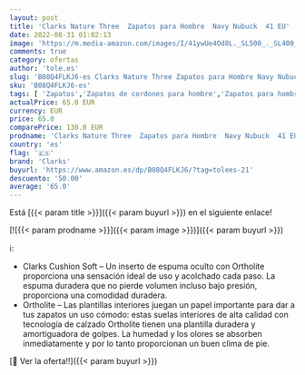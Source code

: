 ```yaml
---
layout: post
title: 'Clarks Nature Three  Zapatos para Hombre  Navy Nubuck  41 EU'
date: 2022-08-31 01:02:13
image: 'https://m.media-amazon.com/images/I/41ywUe4Od8L._SL500_._SL400_.jpg'
comments: true
category: ofertas
author: 'tole.es'
slug: 'B08Q4FLKJ6-es Clarks Nature Three Zapatos para Hombre Navy Nubuck 41 EU'
sku: 'B08Q4FLKJ6-es'
tags: [ 'Zapatos','Zapatos de cordones para hombre','Zapatos para hombre','Zapatos y complementos','clarks','zapatos','🇪🇸', ]
actualPrice: 65.0 EUR
currency: EUR
price: 65.0
comparePrice: 130.0 EUR
prodname: 'Clarks Nature Three  Zapatos para Hombre  Navy Nubuck  41 EU'
country: 'es'
flag: '🇪🇸'
brand: 'Clarks'
buyurl: 'https://www.amazon.es/dp/B08Q4FLKJ6/?tag=tolees-21'
descuento: '50.00'
average: '65.0'
---
```


Está [{{< param title >}}]({{< param buyurl >}}) en el siguiente enlace!

[![{{< param prodname >}}]({{< param image >}})]({{< param buyurl >}})

ℹ️:

- Clarks Cushion Soft – Un inserto de espuma oculto con Ortholite proporciona una sensación ideal de uso y acolchado cada paso. La espuma duradera que no pierde volumen incluso bajo presión, proporciona una comodidad duradera.
- Ortholite – Las plantillas interiores juegan un papel importante para dar a tus zapatos un uso cómodo: estas suelas interiores de alta calidad con tecnología de calzado Ortholite tienen una plantilla duradera y amortiguadora de golpes. La humedad y los olores se absorben inmediatamente y por lo tanto proporcionan un buen clima de pie.

[🛒 Ver la oferta!!]({{< param buyurl >}})
